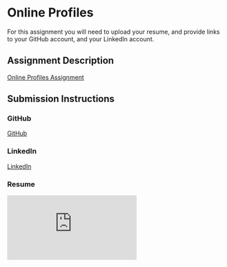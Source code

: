 # Online Profiles
For this assignment you will need to upload your resume, and provide links to your GitHub account, and your LinkedIn account.

## Assignment Description
[Online Profiles Assignment](https://education.launchcode.org/liftoff/assignments/online-profiles/)

## Submission Instructions

### GitHub
[GitHub](https://github.com/sweetk)

### LinkedIn
[LinkedIn](https://www.linkedin.com/in/kj-sweet/)

### Resume
![Resume](https://raw.githubusercontent.com/sweetk/liftoff-assignments/master/C1-Online_Profiles/assets/resume.pdf)
